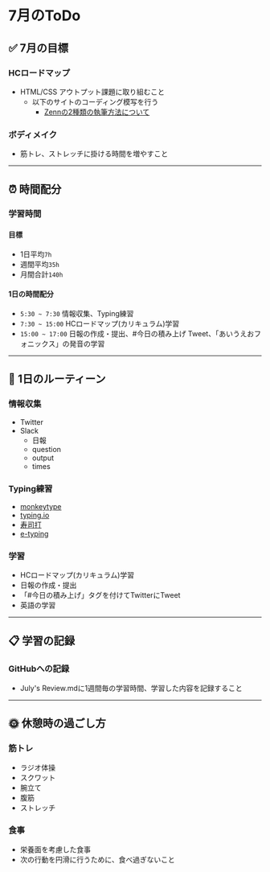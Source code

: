 # 7月のToDo
## ✅ 7月の目標
### HCロードマップ
- HTML/CSS アウトプット課題に取り組むこと
  - 以下のサイトのコーディング模写を行う
    - [Zennの2種類の執筆方法について](https://zenn.dev/zenn/articles/editor-guide )
### ボディメイク
- 筋トレ、ストレッチに掛ける時間を増やすこと
---
## ⏰ 時間配分
### 学習時間
#### 目標
- 1日平均`7h`
- 週間平均`35h`
- 月間合計`140h`
#### 1日の時間配分
- `5:30 ~ 7:30` 情報収集、Typing練習
- `7:30 ~ 15:00` HCロードマップ(カリキュラム)学習
- `15:00 ~ 17:00` 日報の作成・提出、#今日の積み上げ Tweet、「あいうえおフォニックス」の発音の学習
---
## 🕺 1日のルーティーン
### 情報収集
- Twitter
- Slack
  - 日報
  - question
  - output
  - times
### Typing練習
- [monkeytype](https://monkeytype.com)
- [typing.io](https://typing.io)
- [寿司打](https://sushida.net/play.html)
- [e-typing](https://www.e-typing.ne.jp)
### 学習
- HCロードマップ(カリキュラム)学習
- 日報の作成・提出
- 「#今日の積み上げ」タグを付けてTwitterにTweet
- 英語の学習
---
## 📋 学習の記録
### GitHubへの記録
- July's Review.mdに1週間毎の学習時間、学習した内容を記録すること
---
## 🌞 休憩時の過ごし方
### 筋トレ
- ラジオ体操
- スクワット
- 腕立て
- 腹筋
- ストレッチ
### 食事
- 栄養面を考慮した食事
- 次の行動を円滑に行うために、食べ過ぎないこと
